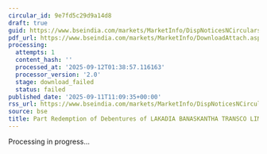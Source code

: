 ```yaml
---
circular_id: 9e7fd5c29d9a14d8
draft: true
guid: https://www.bseindia.com/markets/MarketInfo/DispNoticesNCirculars.aspx?Noticeid={F45E3CF1-D27C-47B9-8E61-616789532222}&noticeno=20250911-20&dt=09/11/2025&icount=20&totcount=91&flag=0
pdf_url: https://www.bseindia.com/markets/MarketInfo/DownloadAttach.aspx?id=20250911-20&attachedId=
processing:
  attempts: 1
  content_hash: ''
  processed_at: '2025-09-12T01:38:57.116163'
  processor_version: '2.0'
  stage: download_failed
  status: failed
published_date: '2025-09-11T11:09:35+00:00'
rss_url: https://www.bseindia.com/markets/MarketInfo/DispNoticesNCirculars.aspx?Noticeid={F45E3CF1-D27C-47B9-8E61-616789532222}&noticeno=20250911-20&dt=09/11/2025&icount=20&totcount=91&flag=0
source: bse
title: Part Redemption of Debentures of LAKADIA BANASKANTHA TRANSCO LIMITED
---
```


Processing in progress...